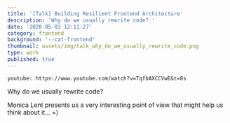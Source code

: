 ```yaml
---
title: '[Talk] Building Resilient Frontend Architecture'
description: 'Why do we usually rewrite code? '
date: '2020-05-03 12:11:27'
category: frontend
background: '--cat-frontend'
thumbnail: assets/img/talk_why_do_we_usually_rewrite_code.png
type: work
published: true
---
```


`youtube: https://www.youtube.com/watch?v=TqfbAXCCVwE&t=8s`

Why do we usually rewrite code?

Monica Lent presents us a very interesting point of view that might help us think about it... =)